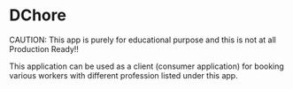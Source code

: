 # DChore

CAUTION: This app is purely for educational purpose and this is not at all Production Ready!!

This application can be used as a client (consumer application) for booking various workers with different profession listed under this app.
